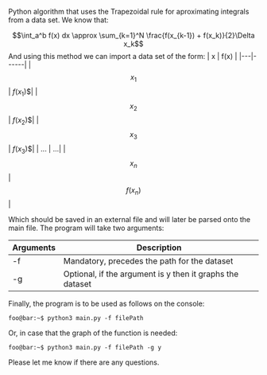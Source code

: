 Python algorithm that uses the Trapezoidal rule for aproximating integrals
from a data set.
We know that:

$$\int_a^b f(x) dx \approx \sum_{k=1}^N \frac{f(x_{k-1}) + f(x_k)}{2}\Delta x_k$$
And using this method we can import a data set of the form:
| x | f(x) |
|---|------|
| $$x_1$$ | $f(x_1)$$|
| $$x_2$$ | $f(x_2)$$|
| $$x_3$$ | $f(x_3)$$|
| ... | ...|
| $$x_n$$ | $$f(x_n)$$|


Which should be saved in an external file and will later be parsed onto the main file.
The program will take two arguments:


| Arguments | Description |
|---|---|
| -f | Mandatory, precedes the path for the dataset |
| -g | Optional, if the argument is y then it graphs the dataset |

Finally, the program is to be used as follows on the console:
```console
foo@bar:~$ python3 main.py -f filePath 
```
Or, in case that the graph of the function is needed:
```console
foo@bar:~$ python3 main.py -f filePath -g y
```

Please let me know if there are any questions.


